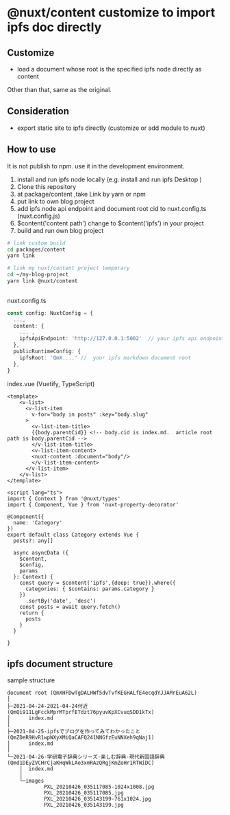 
# @nuxt/content customize to import ipfs doc directly


## Customize

- load a document whose root is the specified ipfs node directly as content

Other than that, same as the original.

## Consideration

- export static site to ipfs directly (customize or add module to nuxt)

## How to use

It is not publish to npm. use it in the development environment.

1. install and run ipfs node locally (e.g. install and run ipfs Desktop )
2. Clone this repository
3. at package/content ,take Link by yarn or npm
4. put link to own blog project
5. add ipfs node api endpoint and document root cid to nuxt.config.ts (nuxt.config.js)
6. $content('content path') change to $content('ipfs') in your project
7. build and run own blog project 

```bash
# link custom build
cd packages/content
yarn link

# link my nuxt/content project temporary
cd ~/my-blog-project
yarn link @nuxt/content
    
```

nuxt.config.ts
```ts
const config: NuxtConfig = {
  ...,
  content: {
    ... ,
    ipfsApiEndpoint: 'http://127.0.0.1:5002'  // your ipfs api endpoint (see ipfs node status)
  },
  publicRuntimeConfig: {
    ipfsRoot: 'QmX....' //  your ipfs markdown document root
  },
}
```

index.vue (Vuetify, TypeScript)
```vue
<template>
    <v-list>
      <v-list-item
        v-for="body in posts" :key="body.slug"
      >
        <v-list-item-title>
        {{body.parentCid}} <!-- body.cid is index.md.  article root path is body.parentCid -->
        </v-list-item-title>
        <v-list-item-content>
        <nuxt-content :document="body"/>
        </v-list-item-content>
      </v-list-item>
    </v-list>
</template>

<script lang="ts">
import { Context } from '@nuxt/types'
import { Component, Vue } from 'nuxt-property-decorator'

@Component({
  name: 'Category'
})
export default class Category extends Vue {
  posts?: any[]

  async asyncData ({
    $content,
    $config,
    params
  }: Context) {
    const query = $content('ipfs',{deep: true}).where({
      categories: { $contains: params.category }
    })
      .sortBy('date', 'desc')
    const posts = await query.fetch()
    return {
      posts
    }
  }

}

```

## ipfs document structure

sample structure  

```
document root (QmXHFDwTgDALHWf5dvTvfKEGHALfE4ecqdYJJAMrEuA62L)
│  
├─2021-04-24-2021-04-24付近 (QmQi911LgFcckMprMTprfETdzt76pyuvKpXCvuqSDD1kTx)
│      index.md
│      
├─2021-04-25-ipfsでブログを作ってみてわかったこと (QmZDeR9HvR1wpWXyXMiQaCAFQ241NNGfzEuNNXeh9qNaj1)
│      index.md
│      
└─2021-04-26-学研電子辞典シリーズ-楽しむ辞典-現代新国語辞典 (Qmd1DEyZVCHrCjaKHqWkLAo3xmRAzQRgjKmZeHr1RTWiDC)
    │  index.md
    │  
    └─images
            PXL_20210426_035117085-1024x1008.jpg
            PXL_20210426_035117085.jpg
            PXL_20210426_035143199-761x1024.jpg
            PXL_20210426_035143199.jpg


```
